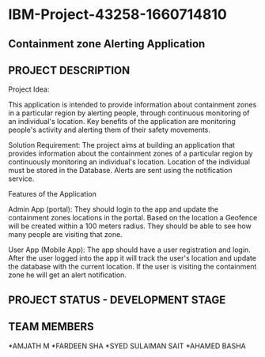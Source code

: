 # IBM-Project-43258-1660714810
## Containment zone Alerting Application

## PROJECT DESCRIPTION
Project Idea:

This application is intended to provide information about containment zones in a particular region by alerting people, through continuous monitoring of an individual's location.  Key benefits of the application are monitoring people's activity and alerting them of their safety movements.

Solution Requirement:
The project aims at building an application that provides information about the containment zones of a particular region by continuously monitoring an individual's location. Location of the individual must be stored in the Database. Alerts are sent using the notification service. 

Features of the Application

Admin App (portal):
They should login to the app and update the containment zones locations in the portal.  Based on the location a Geofence will be created within a 100 meters radius.  They should be able to see how many people are visiting that zone.


User App (Mobile App):
The app should have a user registration and login.  After the user logged into the app it will  track the user's location and update the database with the current location.  If the user is visiting the containment zone he will get an alert notification.



## PROJECT STATUS - DEVELOPMENT STAGE

## TEAM MEMBERS

*AMJATH M
*FARDEEN SHA
*SYED SULAIMAN SAIT
*AHAMED BASHA
